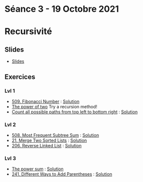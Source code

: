 # Séance 3 - 19 Octobre 2021
# Recursivité
## Slides
  - [Slides]()
## Exercices
### Lvl 1
  - [509. Fibonacci Number](https://leetcode.com/problems/fibonacci-number/) : [Solution](fibonacci-number.py)
  - [The power of two](https://leetcode.com/problems/power-of-two/submissions/) Try a recursion method!
  - [Count all possible paths from top left to bottom right](https://practice.geeksforgeeks.org/problems/count-all-possible-paths-from-top-left-to-bottom-right3011/1#) : [Solution](all-possible-paths.py)
### Lvl 2
  - [508. Most Frequent Subtree Sum](https://leetcode.com/problems/most-frequent-subtree-sum/) : [Solution](mostr-frequent-subtree-sum.py)
  - [21. Merge Two Sorted Lists](https://leetcode.com/problems/merge-two-sorted-lists/) : [Solution](merge-two-sorted-lists.py)
  - [206. Reverse Linked List](https://leetcode.com/problems/reverse-linked-list/) : [Solution](Reverse-Linked-List.py)
  
### Lvl 3
  - [The power sum](https://www.hackerrank.com/challenges/the-power-sum/problem) : [Solution]()
  - [241. Different Ways to Add Parentheses](https://leetcode.com/problems/different-ways-to-add-parentheses/) : [Solution](Different-Ways-to-Add-Parentheses.py)
